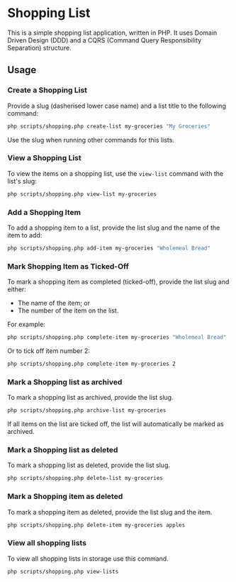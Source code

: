 # Shopping List

This is a simple shopping list application, written in PHP. It uses Domain Driven Design (DDD) and a CQRS (Command
Query Responsibility Separation) structure.

## Usage

### Create a Shopping List

Provide a slug (dasherised lower case name) and a list title to the following command:

```bash
php scripts/shopping.php create-list my-groceries "My Groceries"
```

Use the slug when running other commands for this lists.

### View a Shopping List

To view the items on a shopping list, use the `view-list` command with the list's slug:

```bash
php scripts/shopping.php view-list my-groceries
```

### Add a Shopping Item

To add a shopping item to a list, provide the list slug and the name of the item to add:

```bash
php scripts/shopping.php add-item my-groceries "Wholemeal Bread"
```

### Mark Shopping Item as Ticked-Off

To mark a shopping item as completed (ticked-off), provide the list slug and either:

- The name of the item; or
- The number of the item on the list.

For example:

```bash
php scripts/shopping.php complete-item my-groceries "Wholemeal Bread"
```

Or to tick off item number 2:

```bash
php scripts/shopping.php complete-item my-groceries 2
```

### Mark a Shopping list as archived

To mark a shopping list as archived, provide the list slug.
```bash
php scripts/shopping.php archive-list my-groceries
```
If all items on the list are ticked off, the list will automatically be marked as archived.

### Mark a Shopping list as deleted

To mark a shopping list as deleted, provide the list slug.
```bash
php scripts/shopping.php delete-list my-groceries
```
### Mark a Shopping item as deleted

To mark a shopping item as deleted, provide the list slug and the item.
```bash
php scripts/shopping.php delete-item my-groceries apples
```
### View all shopping lists
To view all shopping lists in storage use this command.
```bash
php scripts/shopping.php view-lists
```
